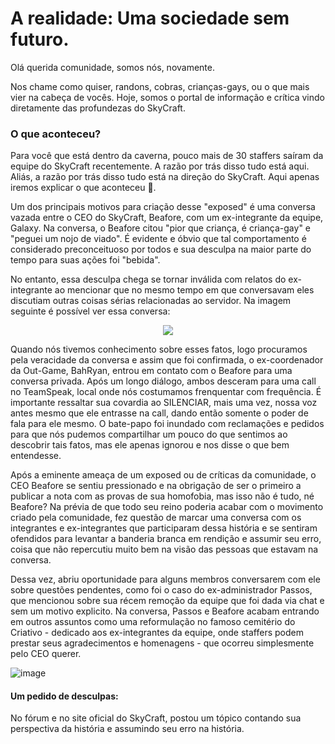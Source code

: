 # A realidade: Uma sociedade sem futuro.

Olá querida comunidade, somos nós, novamente.

Nos chame como quiser, randons, cobras, crianças-gays, ou o que mais vier na cabeça de vocês. Hoje, somos o portal de informação e crítica vindo diretamente das profundezas do SkyCraft.

### O que aconteceu?

Para você que está dentro da caverna, pouco mais de 30 staffers saíram da equipe do SkyCraft recentemente. A razão por trás disso tudo está aqui. Aliás, a razão por trás disso tudo está na direção do SkyCraft. Aqui apenas iremos explicar o que aconteceu 🙂.

Um dos principais motivos para criação desse "exposed" é uma conversa vazada entre o CEO do SkyCraft, Beafore, com um ex-integrante da equipe, Galaxy. Na conversa, o Beafore citou "pior que criança, é criança-gay" e "peguei um nojo de viado". É evidente e óbvio que tal comportamento é considerado preconceituoso por todos e sua desculpa na maior parte do tempo para suas ações foi "bebida".

No entanto, essa desculpa chega se tornar inválida com relatos do ex-integrante ao mencionar que no mesmo tempo em que conversavam eles discutiam outras coisas sérias relacionadas ao servidor. Na imagem seguinte é possível ver essa conversa:

<div style="text-align:center"><img src="https://user-images.githubusercontent.com/95464648/144732265-22c2b7d9-a760-4fe9-900a-7df0bf903657.png" /></div>

Quando nós tivemos conhecimento sobre esses fatos, logo procuramos pela veracidade da conversa e assim que foi confirmada, o ex-coordenador da Out-Game, BahRyan, entrou em contato com o Beafore para uma conversa privada. Após um longo diálogo, ambos desceram para uma call no TeamSpeak, local onde nós costumamos frenquentar com frequência. É importante ressaltar sua covardia ao SILENCIAR, mais uma vez, nossa voz antes mesmo que ele entrasse na call, dando então somente o poder de fala para ele mesmo. O bate-papo foi inundado com reclamações e pedidos para que nós pudemos compartilhar um pouco do que sentimos ao descobrir tais fatos, mas ele apenas ignorou e nos disse o que bem entendesse. 

Após a eminente ameaça de um exposed ou de críticas da comunidade, o CEO Beafore se sentiu pressionado e na obrigação de ser o primeiro a publicar a nota com as provas de sua homofobia, mas isso não é tudo, né Beafore? Na prévia de que todo seu reino poderia acabar com o movimento criado pela comunidade, fez questão de marcar uma conversa com os integrantes e ex-integrantes que participaram dessa história e se sentiram ofendidos para levantar a banderia branca em rendição e assumir seu erro, coisa que não repercutiu muito bem na visão das pessoas que estavam na conversa.

Dessa vez, abriu oportunidade para alguns membros conversarem com ele sobre questões pendentes, como foi o caso do ex-administrador Passos, que mencionou sobre sua récem remoção da equipe que foi dada via chat e sem um motivo explicito. Na conversa, Passos e Beafore acabam entrando em outros assuntos como uma reformulação no famoso cemitério do Criativo - dedicado aos ex-integrantes da equipe, onde staffers podem prestar seus agradecimentos e homenagens - que ocorreu simplesmente pelo CEO querer. 

![image](https://user-images.githubusercontent.com/95464648/144732988-483a6b0f-562c-40cc-a04e-2f255acf462f.png)


#### Um pedido de desculpas: 

No fórum e no site oficial do SkyCraft, postou um tópico contando sua perspectiva da história e assumindo seu erro na história. 

